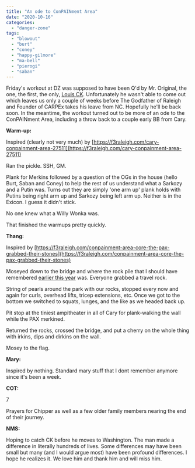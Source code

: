 ```yaml
---
title: "An ode to ConPAINment Area"
date: "2020-10-16"
categories: 
  - "danger-zone"
tags: 
  - "blowout"
  - "burt"
  - "coney"
  - "happy-gilmore"
  - "ma-bell"
  - "pierogi"
  - "saban"
---
```


Friday's workout at DZ was supposed to have been Q'd by Mr. Original, the one, the first, the only, [Louis CK](https://f3raleigh.com/author/louis-ck). Unfortunately he wasn't able to come out which leaves us only a couple of weeks before The Godfather of Raleigh and Founder of CARPEx takes his leave from NC. Hopefully he'll be back soon. In the meantime, the workout turned out to be more of an ode to the ConPAINment Area, including a throw back to a couple early BB from Cary.

**Warm-up:**

Inspired (clearly not very much) by [https://f3raleigh.com/cary-conpainment-area-27511](https://f3raleigh.com/cary-conpainment-area-27511)

Ran the pickle. SSH, GM.

Plank for Merkins followed by a question of the OGs in the house (hello Burt, Saban and Coney) to help the rest of us understand what a Sarkozy and a Putin was. Turns out they are simply 'one arm up' plank holds with Putins being right arm up and Sarkozy being left arm up. Neither is in the Exicon. I guess it didn't stick.

No one knew what a Willy Wonka was.

That finished the warmups pretty quickly.

**Thang:**

Inspired by [https://f3raleigh.com/conpainment-area-core-the-pax-grabbed-their-stones](https://f3raleigh.com/conpainment-area-core-the-pax-grabbed-their-stones)

Moseyed down to the bridge and where the rock pile that I should have remembered [earlier this year](https://f3carpex.com/2020/05/29/putting-the-danger-in-dangerzone/) was. Everyone grabbed a travel rock.

String of pearls around the park with our rocks, stopped every now and again for curls, overhead lifts, tricep extensions, etc. Once we got to the bottom we switched to squats, lunges, and the like as we headed back up.

Pit stop at the tiniest ampitheater in all of Cary for plank-walking the wall while the PAX merkined.

Returned the rocks, crossed the bridge, and put a cherry on the whole thing with irkins, dips and dirkins on the wall.

Mosey to the flag.

**Mary:**

Inspired by nothing. Standard mary stuff that I dont remember anymore since it's been a week.

**COT:**

7

Prayers for Chipper as well as a few older family members nearing the end of their journey.

**NMS:**

Hoping to catch CK before he moves to Washington. The man made a difference in literally hundreds of lives. Some differences may have been small but many (and I would argue most) have been profound differences. I hope he realizes it. We love him and thank him and will miss him.
